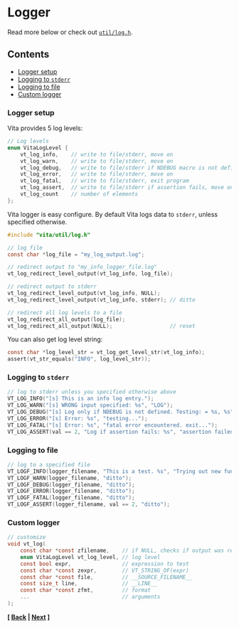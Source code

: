 # Logger
Read more below or check out [`util/log.h`](../../inc/vita/util/log.h).

## Contents
* [Logger setup](page7.md#logger-setup)
* [Logging to `stderr`](page7.md#logging-to-stderr)
* [Logging to file](page7.md#logging-to-file)
* [Custom logger](page7.md#custom-logger)

### Logger setup
Vita provides 5 log levels: 
```c
// Log levels
enum VitaLogLevel {
    vt_log_info,    // write to file/stderr, move on
    vt_log_warn,    // write to file/stderr, move on
    vt_log_debug,   // write to file/stderr if NDEBUG macro is not defined, move on
    vt_log_error,   // write to file/stderr, move on
    vt_log_fatal,   // write to file/stderr, exit program
    vt_log_assert,  // write to file/stderr if assertion fails, move on
    vt_log_count    // number of elements
};
```

Vita logger is easy configure. By default Vita logs data to `stderr`, unless specified otherwise.
```c
#include "vita/util/log.h"

// log file
const char *log_file = "my_log_output.log";

// redirect output to "my_info_logger_file.log"
vt_log_redirect_level_output(vt_log_info, log_file); 

// redirect output to stderr
vt_log_redirect_level_output(vt_log_info, NULL); 
vt_log_redirect_level_output(vt_log_info, stderr); // ditto

// redirect all log levels to a file
vt_log_redirect_all_output(log_file);
vt_log_redirect_all_output(NULL);                  // reset
```

You can also get log level string:
```c
const char *log_level_str = vt_log_get_level_str(vt_log_info);
assert(vt_str_equals("INFO", log_level_str));
```

### Logging to `stderr`
```c
// log to stderr unless you specified otherwise above
VT_LOG_INFO("[s] This is an info log entry.");
VT_LOG_WARN("[s] WRONG input specified: %s", "LOG");
VT_LOG_DEBUG("[s] Log only if NDEBUG is not defined. Testing: = %s, %s", "debug msg", "debug2");
VT_LOG_ERROR("[s] Error: %s", "testing...");
VT_LOG_FATAL("[s] Error: %s", "fatal error encountered. exit...");
VT_LOG_ASSERT(val == 2, "Log if assertion fails: %s", "assertion failed");
```

### Logging to file
```c
// log to a specified file
VT_LOGF_INFO(logger_filename, "This is a test. %s", "Trying out new functionality.");
VT_LOGF_WARN(logger_filename, "ditto");
VT_LOGF_DEBUG(logger_filename, "ditto");
VT_LOGF_ERROR(logger_filename, "ditto");
VT_LOGF_FATAL(logger_filename, "ditto");
VT_LOGF_ASSERT(logger_filename, val == 2, "ditto");
```

### Custom logger
```c
// customize
void vt_log(
    const char *const zfilename,    // if NULL, checks if output was redirected by the user, otherwise use stderr
    enum VitaLogLevel vt_log_level, // log level
    const bool expr,                // expression to test
    const char *const zexpr,        // VT_STRING_OF(expr)
    const char *const file,         // __SOURCE_FILENAME__
    const size_t line,              // __LINE__
    const char *const zfmt,         // format
    ...                             // arguments
);
```

**[ [Back](page6.md) | [Next](page8.md) ]**
